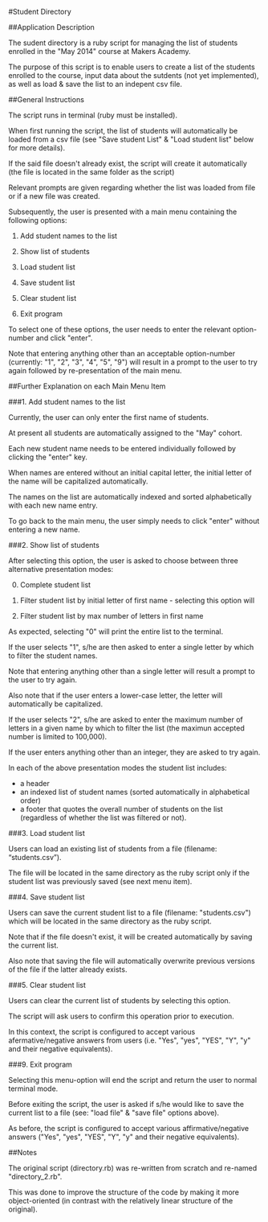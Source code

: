 
#Student Directory

##Application Description

The sudent directory is a ruby script for managing the list of students enrolled in the "May 2014" course at Makers Academy.

The purpose of this script is to enable users to create a list of the students enrolled to the course, input data about the sutdents (not yet implemented), as well as load & save the list to an indepent csv file.


##General Instructions

The script runs in terminal (ruby must be installed).

When first running the script, the list of students will automatically be loaded from a csv file (see "Save student List" & "Load student list" below for more details). 

If the said file doesn't already exist, the script will create it automatically (the file is located in the same folder as the script) 

Relevant prompts are given regarding whether the list was loaded from file or if a new file was created.

Subsequently, the user is presented with a main menu containing the following options:

1. Add student names to the list

2. Show list of students

3. Load student list

4. Save student list

5. Clear student list

9. Exit program

To select one of these options, the user needs to enter the relevant option-number and click "enter". 

Note that entering anything other than an acceptable option-number (currently: "1", "2", "3", "4", "5", "9") will result in a prompt to the user to try again followed by re-presentation of the main menu.


##Further Explanation on each Main Menu Item

###1. Add student names to the list

Currently, the user can only enter the first name of students.

At present all students are automatically assigned to the "May" cohort.

Each new student name needs to be entered individually followed by clicking the "enter" key.

When names are entered without an initial capital letter, the initial letter of the name will be capitalized automatically.

The names on the list are automatically indexed and sorted alphabetically with each new name entry.

To go back to the main menu, the user simply needs to click "enter" without entering a new name.


###2. Show list of students

After selecting this option, the user is asked to choose between three alternative presentation modes:

0. Complete student list

1. Filter student list by initial letter of first name - selecting this option will 

2. Filter student list by max number of letters in first name

As expected, selecting "0" will print the entire list to the terminal. 

If the user selects "1", s/he are then asked to enter a single letter by which to filter the student names.

Note that entering anything other than a single letter will result a prompt to the user to try again.

Also note that if the user enters a lower-case letter, the letter will automatically be capitalized.

 If the user selects "2", s/he are asked to enter the maximum number of letters in a given name by which to filter the list (the maximun accepted number is limited to 100,000).

 If the user enters anything other than an integer, they are asked to try again.

In each of the above presentation modes the student list includes:

- a header
- an indexed list of student names (sorted automatically in alphabetical order)
- a footer that quotes the overall number of students on the list (regardless of whether the list was filtered or not).


###3. Load student list

Users can load an existing list of students from a file (filename: “students.csv”).

The file will be located in the same directory as the ruby script only if the student list was previously saved (see next menu item).


###4. Save student list

Users can save the current student list to a file (filename: "students.csv") which will be located in the same directory as the ruby script.

Note that if the file doesn't exist, it will be created automatically by saving the current list.

Also note that saving the file will automatically overwrite previous versions of the file if the latter already exists.


###5. Clear student list

Users can clear the current list of students by selecting this option.

The script will ask users to confirm this operation prior to execution.

In this context, the script is configured to accept various afermative/negative answers from users (i.e. "Yes", "yes", "YES", "Y", "y" and their negative equivalents).


###9. Exit program

Selecting this menu-option will end the script and return the user to normal terminal mode.

Before exiting the script, the user is asked if s/he would like to save the current list to a file (see: "load file" & "save file" options above).

As before, the script is configured to accept various affirmative/negative answers ("Yes", "yes", "YES", "Y", "y" and their negative equivalents).


##Notes

The original script (directory.rb) was re-written from scratch and re-named "directory_2.rb".

This was done to improve the structure of the code by making it more object-oriented (in contrast with the relatively linear structure of the original).

